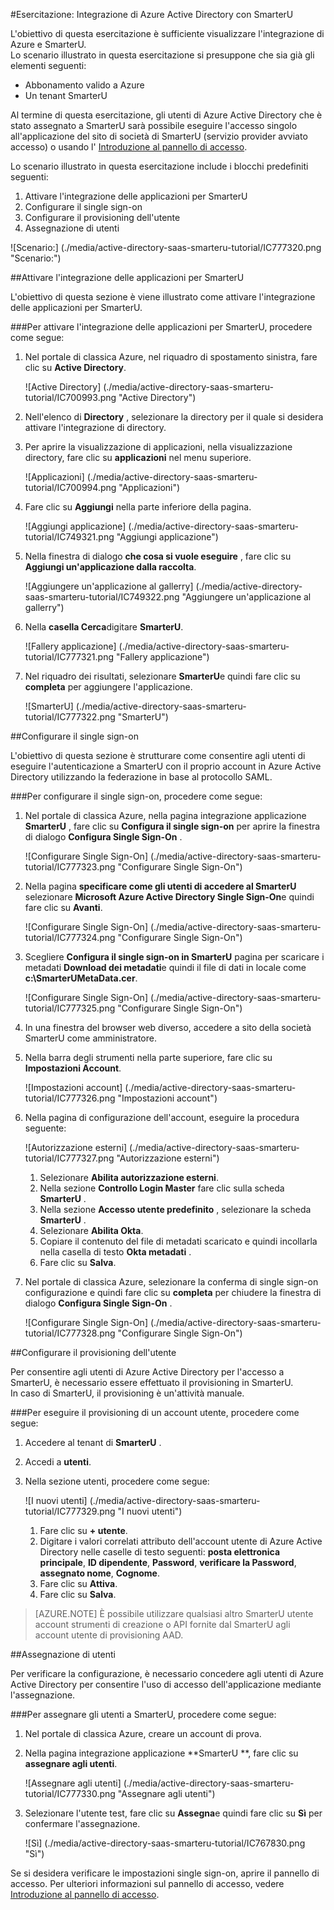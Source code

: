 <properties 
    pageTitle="Esercitazione: Integrazione di Azure Active Directory con SmarterU | Microsoft Azure" 
    description="Ecco come utilizzare SmarterU con Azure Active Directory per consentire il single sign-on, il provisioning automatico e altro." 
    services="active-directory" 
    authors="jeevansd"  
    documentationCenter="na" 
    manager="femila"/>
<tags 
    ms.service="active-directory" 
    ms.devlang="na" 
    ms.topic="article" 
    ms.tgt_pltfrm="na" 
    ms.workload="identity" 
    ms.date="09/19/2016" 
    ms.author="jeedes" />

#<a name="tutorial-azure-active-directory-integration-with-smarteru"></a>Esercitazione: Integrazione di Azure Active Directory con SmarterU
  
L'obiettivo di questa esercitazione è sufficiente visualizzare l'integrazione di Azure e SmarterU.  
Lo scenario illustrato in questa esercitazione si presuppone che sia già gli elementi seguenti:

-   Abbonamento valido a Azure
-   Un tenant SmarterU
  
Al termine di questa esercitazione, gli utenti di Azure Active Directory che è stato assegnato a SmarterU sarà possibile eseguire l'accesso singolo all'applicazione del sito di società di SmarterU (servizio provider avviato accesso) o usando l' [Introduzione al pannello di accesso](active-directory-saas-access-panel-introduction.md).
  
Lo scenario illustrato in questa esercitazione include i blocchi predefiniti seguenti:

1.  Attivare l'integrazione delle applicazioni per SmarterU
2.  Configurare il single sign-on
3.  Configurare il provisioning dell'utente
4.  Assegnazione di utenti

![Scenario:] (./media/active-directory-saas-smarteru-tutorial/IC777320.png "Scenario:")

##<a name="enabling-the-application-integration-for-smarteru"></a>Attivare l'integrazione delle applicazioni per SmarterU
  
L'obiettivo di questa sezione è viene illustrato come attivare l'integrazione delle applicazioni per SmarterU.

###<a name="to-enable-the-application-integration-for-smarteru-perform-the-following-steps"></a>Per attivare l'integrazione delle applicazioni per SmarterU, procedere come segue:

1.  Nel portale di classica Azure, nel riquadro di spostamento sinistra, fare clic su **Active Directory**.

    ![Active Directory] (./media/active-directory-saas-smarteru-tutorial/IC700993.png "Active Directory")

2.  Nell'elenco di **Directory** , selezionare la directory per il quale si desidera attivare l'integrazione di directory.

3.  Per aprire la visualizzazione di applicazioni, nella visualizzazione directory, fare clic su **applicazioni** nel menu superiore.

    ![Applicazioni] (./media/active-directory-saas-smarteru-tutorial/IC700994.png "Applicazioni")

4.  Fare clic su **Aggiungi** nella parte inferiore della pagina.

    ![Aggiungi applicazione] (./media/active-directory-saas-smarteru-tutorial/IC749321.png "Aggiungi applicazione")

5.  Nella finestra di dialogo **che cosa si vuole eseguire** , fare clic su **Aggiungi un'applicazione dalla raccolta**.

    ![Aggiungere un'applicazione al gallerry] (./media/active-directory-saas-smarteru-tutorial/IC749322.png "Aggiungere un'applicazione al gallerry")

6.  Nella **casella Cerca**digitare **SmarterU**.

    ![Fallery applicazione] (./media/active-directory-saas-smarteru-tutorial/IC777321.png "Fallery applicazione")

7.  Nel riquadro dei risultati, selezionare **SmarterU**e quindi fare clic su **completa** per aggiungere l'applicazione.

    ![SmarterU] (./media/active-directory-saas-smarteru-tutorial/IC777322.png "SmarterU")

##<a name="configuring-single-sign-on"></a>Configurare il single sign-on
  
L'obiettivo di questa sezione è strutturare come consentire agli utenti di eseguire l'autenticazione a SmarterU con il proprio account in Azure Active Directory utilizzando la federazione in base al protocollo SAML.

###<a name="to-configure-single-sign-on-perform-the-following-steps"></a>Per configurare il single sign-on, procedere come segue:

1.  Nel portale di classica Azure, nella pagina integrazione applicazione **SmarterU** , fare clic su **Configura il single sign-on** per aprire la finestra di dialogo **Configura Single Sign-On** .

    ![Configurare Single Sign-On] (./media/active-directory-saas-smarteru-tutorial/IC777323.png "Configurare Single Sign-On")

2.  Nella pagina **specificare come gli utenti di accedere al SmarterU** selezionare **Microsoft Azure Active Directory Single Sign-On**e quindi fare clic su **Avanti**.

    ![Configurare Single Sign-On] (./media/active-directory-saas-smarteru-tutorial/IC777324.png "Configurare Single Sign-On")

3.  Scegliere **Configura il single sign-on in SmarterU** pagina per scaricare i metadati **Download dei metadati**e quindi il file di dati in locale come **c:\\SmarterUMetaData.cer**.

    ![Configurare Single Sign-On] (./media/active-directory-saas-smarteru-tutorial/IC777325.png "Configurare Single Sign-On")

4.  In una finestra del browser web diverso, accedere a sito della società SmarterU come amministratore.

5.  Nella barra degli strumenti nella parte superiore, fare clic su **Impostazioni Account**.

    ![Impostazioni account] (./media/active-directory-saas-smarteru-tutorial/IC777326.png "Impostazioni account")

6.  Nella pagina di configurazione dell'account, eseguire la procedura seguente:

    ![Autorizzazione esterni] (./media/active-directory-saas-smarteru-tutorial/IC777327.png "Autorizzazione esterni")

    1.  Selezionare **Abilita autorizzazione esterni**.
    2.  Nella sezione **Controllo Login Master** fare clic sulla scheda **SmarterU** .
    3.  Nella sezione **Accesso utente predefinito** , selezionare la scheda **SmarterU** .
    4.  Selezionare **Abilita Okta**.
    5.  Copiare il contenuto del file di metadati scaricato e quindi incollarla nella casella di testo **Okta metadati** .
    6.  Fare clic su **Salva**.

7.  Nel portale di classica Azure, selezionare la conferma di single sign-on configurazione e quindi fare clic su **completa** per chiudere la finestra di dialogo **Configura Single Sign-On** .

    ![Configurare Single Sign-On] (./media/active-directory-saas-smarteru-tutorial/IC777328.png "Configurare Single Sign-On")

##<a name="configuring-user-provisioning"></a>Configurare il provisioning dell'utente
  
Per consentire agli utenti di Azure Active Directory per l'accesso a SmarterU, è necessario essere effettuato il provisioning in SmarterU.  
In caso di SmarterU, il provisioning è un'attività manuale.

###<a name="to-provision-a-user-accounts-perform-the-following-steps"></a>Per eseguire il provisioning di un account utente, procedere come segue:

1.  Accedere al tenant di **SmarterU** .

2.  Accedi a **utenti**.

3.  Nella sezione utenti, procedere come segue:

    ![I nuovi utenti] (./media/active-directory-saas-smarteru-tutorial/IC777329.png "I nuovi utenti")

    1.  Fare clic su **+ utente**.
    2.  Digitare i valori correlati attributo dell'account utente di Azure Active Directory nelle caselle di testo seguenti: **posta elettronica principale**, **ID dipendente**, **Password**, **verificare la Password**, **assegnato nome**, **Cognome**.
    3.  Fare clic su **Attiva**.
    4.  Fare clic su **Salva**.

>[AZURE.NOTE] È possibile utilizzare qualsiasi altro SmarterU utente account strumenti di creazione o API fornite dal SmarterU agli account utente di provisioning AAD.

##<a name="assigning-users"></a>Assegnazione di utenti
  
Per verificare la configurazione, è necessario concedere agli utenti di Azure Active Directory per consentire l'uso di accesso dell'applicazione mediante l'assegnazione.

###<a name="to-assign-users-to-smarteru-perform-the-following-steps"></a>Per assegnare gli utenti a SmarterU, procedere come segue:

1.  Nel portale di classica Azure, creare un account di prova.

2.  Nella pagina integrazione applicazione **SmarterU **, fare clic su **assegnare agli utenti**.

    ![Assegnare agli utenti] (./media/active-directory-saas-smarteru-tutorial/IC777330.png "Assegnare agli utenti")

3.  Selezionare l'utente test, fare clic su **Assegna**e quindi fare clic su **Sì** per confermare l'assegnazione.

    ![Sì] (./media/active-directory-saas-smarteru-tutorial/IC767830.png "Sì")
  
Se si desidera verificare le impostazioni single sign-on, aprire il pannello di accesso. Per ulteriori informazioni sul pannello di accesso, vedere [Introduzione al pannello di accesso](active-directory-saas-access-panel-introduction.md).